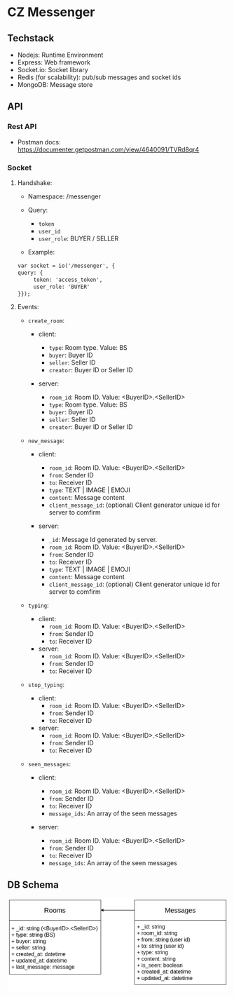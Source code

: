 # CZ Messenger

## Techstack
- Nodejs: Runtime Environment
- Express: Web framework
- Socket.io: Socket library
- Redis (for scalability): pub/sub messages and socket ids
- MongoDB: Message store


## API
### Rest API
- Postman docs: https://documenter.getpostman.com/view/4640091/TVRd8qr4

### Socket
1. Handshake:
     - Namespace: /messenger
     - Query:
          - ```token```
          - ```user_id```
          - ```user_role```: BUYER / SELLER

     - Example:
     ```
     var socket = io('/messenger', {
     query: {
          token: 'access_token',
          user_role: 'BUYER'
     }});
     ```
2. Events:
     - ```create_room```:
          - client:
               - ```type```: Room type. Value: BS
               - ```buyer```: Buyer ID
               - ```seller```: Seller ID
               -  ```creator```: Buyer ID or Seller ID

          - server:
               - ```room_id```: Room ID. Value: \<BuyerID\>.\<SellerID\>
               - ```type```: Room type. Value: BS
               - ```buyer```: Buyer ID
               - ```seller```: Seller ID
               -  ```creator```: Buyer ID or Seller ID

     - ```new_message```:
          - client:
               - ```room_id```: Room ID. Value: \<BuyerID\>.\<SellerID\>
               - ```from```: Sender ID
               - ```to```: Receiver ID
               - ```type```: TEXT | IMAGE | EMOJI
               -  ```content```: Message content
               -  ```client_message_id```: (optional) Client generator unique id for server to comfirm

          - server:
               - ```_id```: Message Id generated by server.
               - ```room_id```: Room ID. Value: \<BuyerID\>.\<SellerID\>
               - ```from```: Sender ID
               - ```to```: Receiver ID
               - ```type```: TEXT | IMAGE | EMOJI
               -  ```content```: Message content
               -  ```client_message_id```: (optional) Client generator unique id for server to comfirm

     - ```typing```:
          - client:
               - ```room_id```: Room ID. Value: \<BuyerID\>.\<SellerID\>
               - ```from```: Sender ID
               - ```to```: Receiver ID
          - server:
               - ```room_id```: Room ID. Value: \<BuyerID\>.\<SellerID\>
               - ```from```: Sender ID
               - ```to```: Receiver ID
          

     - ```stop_typing```:
          - client:
               - ```room_id```: Room ID. Value: \<BuyerID\>.\<SellerID\>
               - ```from```: Sender ID
               - ```to```: Receiver ID
          - server:
               - ```room_id```: Room ID. Value: \<BuyerID\>.\<SellerID\>
               - ```from```: Sender ID
               - ```to```: Receiver ID
          

     - ```seen_messages```:
          - client:
               - ```room_id```: Room ID. Value: \<BuyerID\>.\<SellerID\>
               - ```from```: Sender ID
               - ```to```: Receiver ID
               - ```message_ids```: An array of the seen messages 

          - server:
               - ```room_id```: Room ID. Value: \<BuyerID\>.\<SellerID\>
               - ```from```: Sender ID
               - ```to```: Receiver ID
               - ```message_ids```: An array of the seen messages 


## DB Schema
![](ref/img/cz-chat-schema.png)

